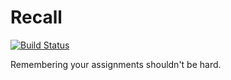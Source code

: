 # Recall

[![Build Status](https://travis-ci.org/eturk/recall.png?branch=master)](https://travis-ci.org/eturk/recall)

Remembering your assignments shouldn't be hard.
